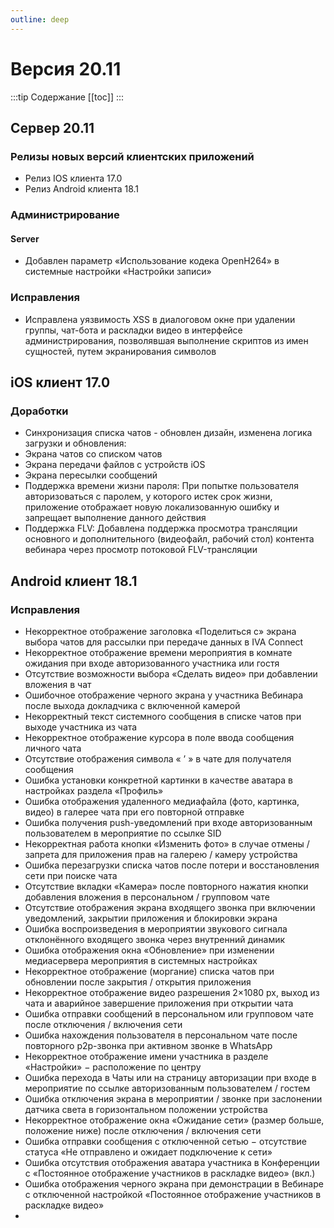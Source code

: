```yaml
---
outline: deep
---
```


# Версия 20.11

:::tip Содержание
[[toc]]
:::

## Сервер 20.11

### Релизы новых версий клиентских приложений

- Релиз IOS клиента 17.0
- Релиз Android клиента 18.1

### Администрирование

#### Server

- Добавлен параметр «Использование кодека OpenH264» в системные настройки «Настройки записи»

### Исправления

- Исправлена уязвимость XSS в диалоговом окне при удалении группы, чат-бота и раскладки видео в интерфейсе администрирования, позволявшая выполнение скриптов из имен сущностей, путем экранирования символов

## iOS клиент 17.0

### Доработки

- Синхронизация списка чатов - обновлен дизайн, изменена логика загрузки и обновления:
- Экрана чатов со списком чатов
- Экрана передачи файлов с устройств iOS
- Экрана пересылки сообщений
- Поддержка времени жизни пароля: При попытке пользователя авторизоваться с паролем, у которого истек срок жизни, приложение отображает новую локализованную ошибку и запрещает выполнение данного действия
- Поддержка FLV: Добавлена поддержка просмотра трансляции основного и дополнительного (видеофайл, рабочий стол) контента вебинара через просмотр потоковой FLV-трансляции

## Android клиент 18.1

### Исправления

- Некорректное отображение заголовка «Поделиться с» экрана выбора чатов для рассылки при передаче данных в IVA Connect
- Некорректное отображение времени мероприятия в комнате ожидания при входе авторизованного участника или гостя
- Отсутствие возможности выбора «Сделать видео» при добавлении вложения в чат
- Ошибочное отображение черного экрана у участника Вебинара после выхода докладчика с включенной камерой
- Некорректный текст системного сообщения в списке чатов при выходе участника из чата
- Некорректное отображение курсора в поле ввода сообщения личного чата
- Отсутствие отображения символа « ’ » в чате для получателя сообщения
- Ошибка установки конкретной картинки в качестве аватара в настройках раздела «Профиль»
- Ошибка отображения удаленного медиафайла (фото, картинка, видео) в галерее чата при его повторной отправке
- Ошибка получения push-уведомлений при входе авторизованным пользователем в мероприятие по ссылке SID
- Некорректная работа кнопки «Изменить фото» в случае отмены / запрета для приложения прав на галерею / камеру устройства
- Ошибка перезагрузки списка чатов после потери и восстановления сети при поиске чата
- Отсутствие вкладки «Камера» после повторного нажатия кнопки добавления вложения в персональном / групповом чате
- Отсутствие отображения экрана входящего звонка при включении уведомлений, закрытии приложения и блокировки экрана
- Ошибка воспроизведения в мероприятии звукового сигнала отклонённого входящего звонка через внутренний динамик
- Ошибка отображения окна «Обновление» при изменении медиасервера мероприятия в системных настройках
- Некорректное отображение (моргание) списка чатов при обновлении после закрытия / открытия приложения
- Некорректное отображение видео разрешения 2×1080 px, выход из чата и аварийное завершение приложения при открытии чата
- Ошибка отправки сообщений в персональном или групповом чате после отключения / включения сети
- Ошибка нахождения пользователя в персональном чате после повторного p2p-звонка при активном звонке в WhatsApp
- Некорректное отображение имени участника в разделе «Настройки» − расположение по центру
- Ошибка перехода в Чаты или на страницу авторизации при входе в мероприятие по ссылке авторизованным пользователем / гостем
- Ошибка отключения экрана в мероприятии / звонке при заслонении датчика света в горизонтальном положении устройства
- Некорректное отображение окна «Ожидание сети» (размер больше, положение ниже) после отключения / включения сети
- Ошибка отправки сообщения с отключенной сетью − отсутствие статуса «Не отправлено и ожидает подключение к сети»
- Ошибка отсутствия отображения аватара участника в Конференции с «Постоянное отображение участников в раскладке видео» (вкл.)
- Ошибка отображения черного экрана при демонстрации в Вебинаре с отключенной настройкой «Постоянное отображение участников в раскладке видео»
-
